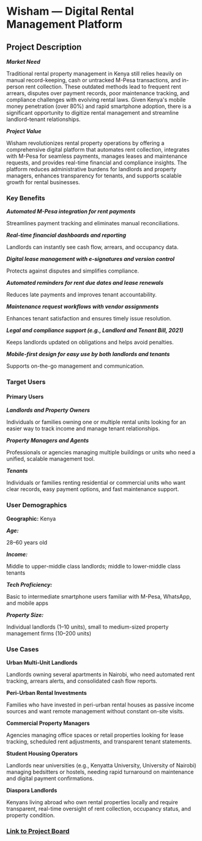 # **Wisham — Digital Rental Management Platform**

## **Project Description**

_**Market Need**_

Traditional rental property management in Kenya still relies heavily on manual record-keeping, cash or untracked M-Pesa transactions, and in-person rent collection. These outdated methods lead to frequent rent arrears, disputes over payment records, poor maintenance tracking, and compliance challenges with evolving rental laws. Given Kenya's mobile money penetration (over 80%) and rapid smartphone adoption, there is a significant opportunity to digitize rental management and streamline landlord-tenant relationships.

_**Project Value**_

Wisham revolutionizes rental property operations by offering a comprehensive digital platform that automates rent collection, integrates with M-Pesa for seamless payments, manages leases and maintenance requests, and provides real-time financial and compliance insights. The platform reduces administrative burdens for landlords and property managers, enhances transparency for tenants, and supports scalable growth for rental businesses.

### **Key Benefits**

_**Automated M-Pesa integration for rent payments**_

Streamlines payment tracking and eliminates manual reconciliations.

_**Real-time financial dashboards and reporting**_

Landlords can instantly see cash flow, arrears, and occupancy data.

_**Digital lease management with e-signatures and version control**_

Protects against disputes and simplifies compliance.

_**Automated reminders for rent due dates and lease renewals**_

Reduces late payments and improves tenant accountability.

_**Maintenance request workflows with vendor assignments**_

Enhances tenant satisfaction and ensures timely issue resolution.

_**Legal and compliance support (e.g., Landlord and Tenant Bill, 2021)**_

Keeps landlords updated on obligations and helps avoid penalties.

_**Mobile-first design for easy use by both landlords and tenants**_

Supports on-the-go management and communication.

### **Target Users**

#### **Primary Users**

_**Landlords and Property Owners**_

Individuals or families owning one or multiple rental units looking for an easier way to track income and manage tenant relationships.

_**Property Managers and Agents**_

Professionals or agencies managing multiple buildings or units who need a unified, scalable management tool.

_**Tenants**_

Individuals or families renting residential or commercial units who want clear records, easy payment options, and fast maintenance support.

### **User Demographics**

**Geographic:** Kenya

_**Age:**_ 

28–60 years old

_**Income:**_ 

Middle to upper-middle class landlords; middle to lower-middle class tenants

_**Tech Proficiency:**_ 

Basic to intermediate smartphone users familiar with M-Pesa, WhatsApp, and mobile apps

_**Property Size:**_ 

Individual landlords (1–10 units), small to medium-sized property management firms (10–200 units)

### **Use Cases**

**Urban Multi-Unit Landlords**

Landlords owning several apartments in Nairobi, who need automated rent tracking, arrears alerts, and consolidated cash flow reports.

**Peri-Urban Rental Investments**

Families who have invested in peri-urban rental houses as passive income sources and want remote management without constant on-site visits.

**Commercial Property Managers**

Agencies managing office spaces or retail properties looking for lease tracking, scheduled rent adjustments, and transparent tenant statements.

**Student Housing Operators**

Landlords near universities (e.g., Kenyatta University, University of Nairobi) managing bedsitters or hostels, needing rapid turnaround on maintenance and digital payment confirmations.

**Diaspora Landlords**

Kenyans living abroad who own rental properties locally and require transparent, real-time oversight of rent collection, occupancy status, and property condition.

### [**Link to Project Board**](https://github.com/users/KiDdO254/projects/2)
